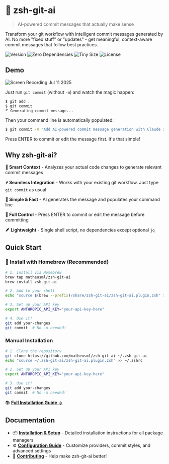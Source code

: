 # 🤖 zsh-git-ai

> AI-powered commit messages that actually make sense

Transform your git workflow with intelligent commit messages generated by AI. No more "fixed stuff" or "updates" - get meaningful, context-aware commit messages that follow best practices.

<img src="https://img.shields.io/github/v/release/matheusml/zsh-git-ai?label=version&color=yellow" alt="Version"> <img src="https://img.shields.io/badge/dependencies-zero-brightgreen" alt="Zero Dependencies"> <img src="https://img.shields.io/badge/size-<5KB-blue" alt="Tiny Size"> <img src="https://img.shields.io/github/license/matheusml/zsh-git-ai?color=lightgrey" alt="License">

## Demo

![Screen Recording Jul 11 2025](https://github.com/user-attachments/assets/1a6a40b5-b376-4144-b48d-0cce04538359)

Just run `git commit` (without `-m`) and watch the magic happen:

```bash
$ git add .
$ git commit
⠋ Generating commit message...
```

Then your command line is automatically populated:

```bash
$ git commit -m "Add AI-powered commit message generation with Claude integration"
```

Press ENTER to commit or edit the message first. It's that simple!

## Why zsh-git-ai?

**🧠 Smart Context** - Analyzes your actual code changes to generate relevant commit messages

**⚡ Seamless Integration** - Works with your existing git workflow. Just type `git commit` as usual

**🎨 Simple & Fast** - AI generates the message and populates your command line

**🔧 Full Control** - Press ENTER to commit or edit the message before committing

**🪶 Lightweight** - Single shell script, no dependencies except optional `jq`

## Quick Start

### 🍺 Install with Homebrew (Recommended)

```bash
# 1. Install via Homebrew
brew tap matheusml/zsh-git-ai
brew install zsh-git-ai

# 2. Add to your shell
echo "source $(brew --prefix)/share/zsh-git-ai/zsh-git-ai.plugin.zsh" >> ~/.zshrc

# 3. Set up your API key
export ANTHROPIC_API_KEY="your-api-key-here"

# 4. Use it!
git add your-changes
git commit  # No -m needed!
```

### Manual Installation

```bash
# 1. Clone the repository
git clone https://github.com/matheusml/zsh-git-ai ~/.zsh-git-ai
echo "source ~/.zsh-git-ai/zsh-git-ai.plugin.zsh" >> ~/.zshrc

# 2. Set up your API key
export ANTHROPIC_API_KEY="your-api-key-here"

# 3. Use it!
git add your-changes
git commit  # No -m needed!
```

📚 **[Full Installation Guide →](INSTALL.md)**



## Documentation

- 📦 **[Installation & Setup](INSTALL.md)** - Detailed installation instructions for all package managers
- ⚙️ **[Configuration Guide](CONFIGURATION.md)** - Customize providers, commit styles, and advanced settings
- 🤝 **[Contributing](CONTRIBUTING.md)** - Help make zsh-git-ai better!
